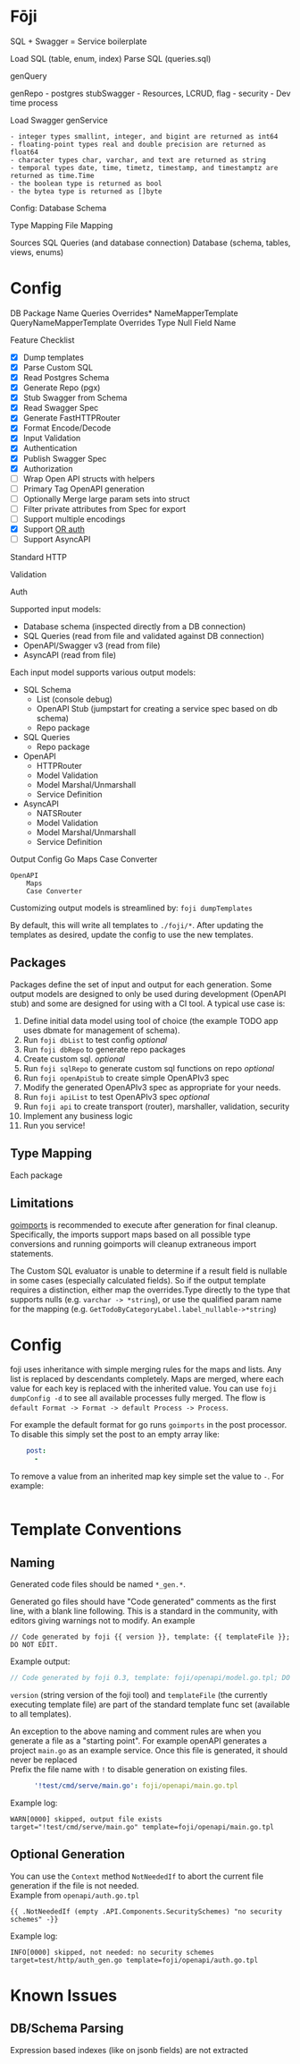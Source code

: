 # Fōji
SQL + Swagger = Service boilerplate

Load SQL (table, enum, index)
Parse SQL (queries.sql)

genQuery

genRepo - postgres
stubSwagger - Resources, LCRUD, flag - security - Dev time process

Load Swagger
genService

	- integer types smallint, integer, and bigint are returned as int64
	- floating-point types real and double precision are returned as float64
	- character types char, varchar, and text are returned as string
	- temporal types date, time, timetz, timestamp, and timestamptz are returned as time.Time
	- the boolean type is returned as bool
	- the bytea type is returned as []byte
	

Config:	
Database
Schema

Type Mapping
File Mapping



Sources
    SQL Queries (and database connection)
    Database (schema, tables, views, enums)
    

    

# Config
DB
Package
    Name
    Queries
    Overrides*
NameMapperTemplate
QueryNameMapperTemplate
Overrides
    Type
    Null
    Field
    Name
    
    
 Feature Checklist

- [x] Dump templates
- [X] Parse Custom SQL 
- [X] Read Postgres Schema 
- [x] Generate Repo (pgx) 
- [x] Stub Swagger from Schema 
- [x] Read Swagger Spec 
- [x] Generate FastHTTPRouter
- [x] Format Encode/Decode
- [x] Input Validation 
- [x] Authentication
- [x] Publish Swagger Spec
- [x] Authorization 
- [ ] Wrap Open API structs with helpers
- [ ] Primary Tag OpenAPI generation 
- [ ] Optionally Merge large param sets into struct 
- [ ] Filter private attributes from Spec for export
- [ ] Support multiple encodings
- [x] Support [OR auth](https://swagger.io/docs/specification/authentication/) 
- [ ] Support AsyncAPI

Standard HTTP

Validation

Auth


Supported input models:
- Database schema (inspected directly from a DB connection)
- SQL Queries (read from file and validated against DB connection)
- OpenAPI/Swagger v3 (read from file)
- AsyncAPI (read from file)

Each input model supports various output models:
- SQL Schema
  - List (console debug)
  - OpenAPI Stub (jumpstart for creating a service spec based on db schema)
  - Repo package 
- SQL Queries
  - Repo package
- OpenAPI
  - HTTPRouter
  - Model Validation
  - Model Marshal/Unmarshall
  - Service Definition
- AsyncAPI
  - NATSRouter
  - Model Validation
  - Model Marshal/Unmarshall
  - Service Definition


Output Config
    Go
        Maps
        Case Converter
        
    OpenAPI
        Maps
        Case Converter
        




Customizing output models is streamlined by:
`foji dumpTemplates`

By default, this will write all templates to `./foji/*`.  After updating the templates as desired, update the config to use the new templates.

## Packages

Packages define the set of input and output for each generation.  Some output models are designed to only be used during development (OpenAPI stub) and some are designed for using with a CI tool.  A typical use case is:

1. Define initial data model using tool of choice (the example TODO app uses dbmate for management of schema).
1. Run `foji dbList` to test config _optional_
1. Run `foji dbRepo` to generate repo packages
1. Create custom sql. _optional_
1. Run `foji sqlRepo` to generate custom sql functions on repo _optional_
1. Run `foji openApiStub` to create simple OpenAPIv3 spec
1. Modify the generated OpenAPIv3 spec as appropriate for your needs.
1. Run `foji apiList` to test OpenAPIv3 spec _optional_
1. Run `foji api` to create transport (router), marshaller, validation, security 
1. Implement any business logic
1. Run you service!


## Type Mapping

Each package
  
## Limitations

[goimports](https://godoc.org/golang.org/x/tools/cmd/goimports) is recommended to execute after generation for final 
cleanup.  Specifically, the imports support maps based on all possible type conversions and running goimports will cleanup extraneous import statements. 

The Custom SQL evaluator is unable to determine if a result field is nullable in some cases (especially 
calculated fields).  So if the output template requires a distinction, either map the overrides.Type directly to the 
type that supports nulls (e.g. `varchar -> *string`), or use the qualified param name for the mapping 
(e.g. `GetTodoByCategoryLabel.label_nullable->*string`) 


# Config

foji uses inheritance with simple merging rules for the maps and lists.  Any list is replaced by descendants 
completely.  Maps are merged, where each value for each key is replaced with the inherited value.  You can use 
`foji dumpConfig -d` to see all available processes fully merged.  The flow is  
`default Format -> Format -> default Process -> Process`.

For example the default format for go runs `goimports` in the post processor.  To disable this simply set the post to 
an empty array like:
```yaml
    post:
      -
```

To remove a value from an inherited map key simple set the value to `-`.  For example:

```yaml

```

# Template Conventions

## Naming

Generated code files should be named `*_gen.*`.

Generated go files should have "Code generated" comments as the first line, with a blank line following.  This is 
a standard in the community, with editors giving warnings not to modify.  An example 

```gotemplate
// Code generated by foji {{ version }}, template: {{ templateFile }}; DO NOT EDIT.

```

Example output:
```go
// Code generated by foji 0.3, template: foji/openapi/model.go.tpl; DO NOT EDIT.
```

`version` (string version of the foji tool) and `templateFile` (the currently executing template file) are part of the 
standard template func set (available to all templates).

An exception to the above naming and comment rules are when you generate a file as a "starting point".  For example 
openAPI generates a project `main.go` as an example service.  Once this file is generated, it should never be replaced  
Prefix the file name with `!` to disable generation on existing files.

```yaml
      '!test/cmd/serve/main.go': foji/openapi/main.go.tpl
```

Example log:
```
WARN[0000] skipped, output file exists                   target="!test/cmd/serve/main.go" template=foji/openapi/main.go.tpl
```

## Optional Generation
You can use the `Context` method `NotNeededIf` to abort the current file generation  if the file is not needed.  
Example from `openapi/auth.go.tpl`

```gotemplate
{{ .NotNeededIf (empty .API.Components.SecuritySchemes) "no security schemes" -}}
```

Example log:
```
INFO[0000] skipped, not needed: no security schemes      target=test/http/auth_gen.go template=foji/openapi/auth.go.tpl
```

# Known Issues

## DB/Schema Parsing
Expression based indexes (like on jsonb fields) are not extracted